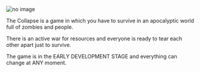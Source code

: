 ![no image](#)

The Collapse is a game in which you have to survive in an apocalyptic world full of zombies and people.

There is an active war for resources and everyone is ready to tear each other apart just to survive.

The game is in the EARLY DEVELOPMENT STAGE and everything can change at ANY moment.
